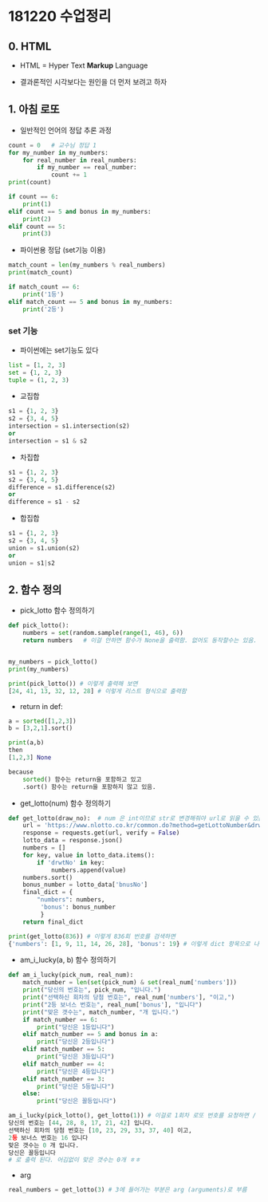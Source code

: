 # 181220 수업정리



## 0. HTML





* HTML = Hyper Text **Markup** Language

* 결과론적인 시각보다는 원인을 더 먼저 보려고 하자



## 1. 아침 로또



* 일반적인 언어의 정답 추론 과정

```python
count = 0   # 교수님 정답 1
for my_number in my_numbers:
    for real_number in real_numbers:
        if my_number == real_number:
            count += 1
print(count)

if count == 6:
    print(1)
elif count == 5 and bonus in my_numbers:
    print(2)
elif count == 5:
    print(3)
```



* 파이썬용 정답 (set기능 이용)

```python
match_count = len(my_numbers % real_numbers)
print(match_count)

if match_count == 6:
    print('1등')
elif match_count == 5 and bonus in my_numbers:
    print('2등')
```



### set 기능



* 파이썬에는 set기능도 있다

```python
list = [1, 2, 3]
set = {1, 2, 3}
tuple = (1, 2, 3)
```



* 교집합

```python
s1 = {1, 2, 3}
s2 = {3, 4, 5}
intersection = s1.intersection(s2)
or
intersection = s1 & s2
```



* 차집합

```python
s1 = {1, 2, 3}
s2 = {3, 4, 5}
difference = s1.difference(s2)
or
difference = s1 - s2
```



* 합집합

```python
s1 = {1, 2, 3}
s2 = {3, 4, 5}
union = s1.union(s2)
or 
union = s1|s2
```



## 2. 함수 정의



* pick_lotto 함수 정의하기

```python
def pick_lotto():
    numbers = set(random.sample(range(1, 46), 6))
    return numbers   # 이걸 안하면 함수가 None을 출력함. 없어도 동작할수는 있음.


my_numbers = pick_lotto()
print(my_numbers)
```

```python
print(pick_lotto()) # 이렇게 출력해 보면
[24, 41, 13, 32, 12, 28] # 이렇게 리스트 형식으로 출력함
```





* return in def:

```python
a = sorted([1,2,3])
b = [3,2,1].sort()

print(a,b)
then
[1,2,3] None

because
	sorted() 함수는 return을 포함하고 있고
	.sort() 함수는 return을 포함하지 않고 있음.
```



* get_lotto(num) 함수 정의하기

```python
def get_lotto(draw_no):  # num 은 int이므로 str로 변경해줘야 url로 읽을 수 있음
    url = 'https://www.nlotto.co.kr/common.do?method=getLottoNumber&drwNo='+str(draw_no)
    response = requests.get(url, verify = False)
    lotto_data = response.json()
    numbers = []
    for key, value in lotto_data.items():
        if 'drwtNo' in key:
            numbers.append(value)
    numbers.sort()
    bonus_number = lotto_data['bnusNo']
    final_dict = { 
        "numbers": numbers,
         'bonus': bonus_number
         }
    return final_dict
```

```python
print(get_lotto(836)) # 이렇게 836회 번호를 검색하면
{'numbers': [1, 9, 11, 14, 26, 28], 'bonus': 19} # 이렇게 dict 항목으로 나타남
```



* am_i_lucky(a, b) 함수 정의하기

```python
def am_i_lucky(pick_num, real_num):
    match_number = len(set(pick_num) & set(real_num['numbers']))
    print("당신의 번호는", pick_num, "입니다.")
    print("선택하신 회차의 당첨 번호는", real_num['numbers'], "이고,")
    print("2등 보너스 번호는", real_num['bonus'], "입니다")
    print("맞은 갯수는", match_number, "개 입니다.")
    if match_number == 6:
        print("당신은 1등입니다")
    elif match_number == 5 and bonus in a:
        print("당신은 2등입니다")
    elif match_number == 5:
        print("당신은 3등입니다")
    elif match_number == 4:
        print("당신은 4등입니다")
    elif match_number == 3:
        print("당신은 5등입니다")
    else:
        print("당신은 꼴등입니다")
```

```python
am_i_lucky(pick_lotto(), get_lotto(1)) # 이걸로 1회차 로또 번호를 요청하면 / # print() 함수가 am_i_lucky()함수 안에 내장되어 있음 # print 함수를 따로 또 적용하면 맨 아래에 None이 같이 출력됨
당신의 번호는 [44, 28, 8, 17, 21, 42] 입니다.
선택하신 회차의 당첨 번호는 [10, 23, 29, 33, 37, 40] 이고,
2등 보너스 번호는 16 입니다
맞은 갯수는 0 개 입니다.
당신은 꼴등입니다
# 로 출력 된다. 어김없이 맞은 갯수는 0개 ㅎㅎ
```



* arg

```python
real_numbers = get_lotto(3) # 3에 들어가는 부분은 arg (arguments)로 부름
```




